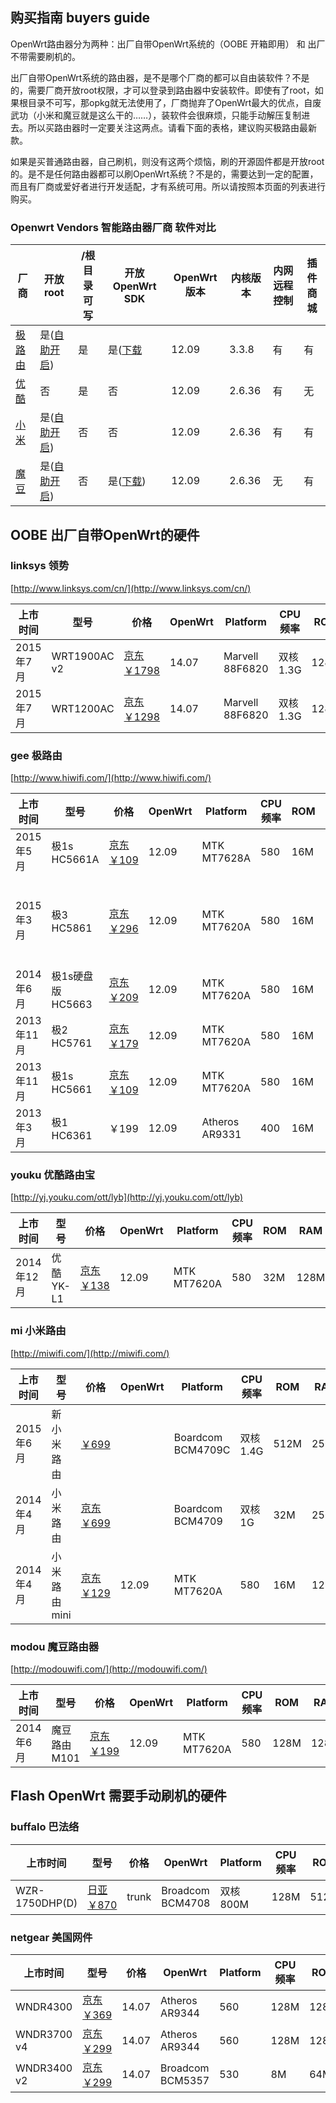 ## 购买指南 buyers guide

OpenWrt路由器分为两种：出厂自带OpenWrt系统的（OOBE 开箱即用） 和 出厂不带需要刷机的。

出厂自带OpenWrt系统的路由器，是不是哪个厂商的都可以自由装软件？不是的，需要厂商开放root权限，才可以登录到路由器中安装软件。即使有了root，如果根目录不可写，那opkg就无法使用了，厂商抛弃了OpenWrt最大的优点，自废武功（小米和魔豆就是这么干的……），装软件会很麻烦，只能手动解压复制进去。所以买路由器时一定要关注这两点。请看下面的表格，建议购买极路由最新款。

如果是买普通路由器，自己刷机，则没有这两个烦恼，刷的开源固件都是开放root的。是不是任何路由器都可以刷OpenWrt系统？不是的，需要达到一定的配置，而且有厂商或爱好者进行开发适配，才有系统可用。所以请按照本页面的列表进行购买。

### Openwrt Vendors 智能路由器厂商 软件对比 

厂商      |                     开放root                                   | /根目录可写 | 开放OpenWrt SDK | OpenWrt版本 | 内核版本 | 内网远程控制 | 插件商城
----------|----------------------------------------------------------------|-------------|-----------------|-------------|----------|--------------|-------------
[极路由](http://hiwifi.com/)    | 是\([自助开启](http://bbs.hiwifi.com/thread-74899-1-1.html)\)      | 是          | 是\([下载](http://downloads.openwrt.io/vendors/gee/) | 12.09 | 3.3.8 | 有 | 有
[优酷](http://yj.youku.com/ott/lyb)      | 否                                                             | 是          | 否              | 12.09 | 2.6.36 | 有      | 无
[小米](http://miwifi.com/)      | 是\([自助开启](http://miwifi.com/miwifi_open.html)\)           | 否          | 否              | 12.09 | 2.6.36 | 有      | 有
[魔豆](http://www.modouwifi.com/)      | 是\([自助开启](http://bbs.modouwifi.cn/thread-8825-1-1.html)\) | 否          | 是\([下载](http://downloads.openwrt.io/vendors/modou/)\) | 12.09 | 2.6.36 | 无 | 有

## OOBE 出厂自带OpenWrt的硬件

### linksys 领势

[http://www.linksys.com/cn/](http://www.linksys.com/cn/)

上市时间 | 型号 | 价格 | OpenWrt | Platform | CPU频率 | ROM | RAM | 2.4G | 5G | 有线
---------|------|------|---------|----------|---------|-----|-----|------|----|-----
2015年7月 | WRT1900AC v2 | [京东￥1798](http://union.click.jd.com/jdc?e=&p=AyIBZRprFDJWWA1FBCVbV0IUEEULWldTCQQAQB1AWQkFWxMAEABUGURMR05aZRsoY0toWAZcPklaYEwdTV1wRRBBC3tXGTIQBlYaXxQLEQ5lG1sUAhY3ZXopJTIiB1AZXRUCFg9QHVoXBg%3D%3D&t=W1dCFBBFC1pXUwkEAEAdQFkJBVsTABAAVBlETEdOWg%3D%3D) | 14.07 | Marvell 88F6820 | 双核1.3G | 128M | 512M | 600M | AC 1300M | 5x 1000M
2015年7月 | WRT1200AC | [京东￥1298](http://union.click.jd.com/jdc?e=&p=AyIBZRprFDJWWA1FBCVbV0IUEEULWldTCQQAQB1AWQkFWxMAEANdH0RMR05aZW86Q0NzeCdrOXdgEA48HjtUWXZjLE1XGTIQBlYaXxQLEQ5lG1sUAhY3ZXopJTIiB1AZXRUCFQFVGVkXBw%3D%3D&t=W1dCFBBFC1pXUwkEAEAdQFkJBVsTABADXR9ETEdOWg%3D%3D) | 14.07 | Marvell 88F6820 | 双核1.3G | 128M | 512M | 400M | AC 867M | 5x 1000M

### gee 极路由

[http://www.hiwifi.com/](http://www.hiwifi.com/)

上市时间 | 型号 | 价格 | OpenWrt | Platform | CPU频率 | ROM | RAM | 2.4G | 5G | 有线
---------|------|------|---------|----------|---------|-----|-----|------|----|-----
2015年5月 | 极1s HC5661A | [京东￥109](http://union.click.jd.com/jdc?e=&p=AyIBZRprFDJWWA1FBCVbV0IUEEULWldTCQQAQB1AWQkFWxUDFgJUGERMR05aZUwZVVF7XjZsO0B4UV4SXScVUUxePntXGTIQBlYaXxQLEQ5lG1sUAhY3ZXopJTI%3D&t=W1dCFBBFC1pXUwkEAEAdQFkJBVsVAxYCVBhETEdOWg%3D%3D) | 12.09 | MTK MT7628A | 580 | 16M | 128M | 300M | | 5x 100M
2015年3月 | 极3 HC5861 | [京东￥296](http://union.click.jd.com/jdc?e=&p=AyIBZRprFDJWWA1FBCVbV0IUEEULWldTCQQAQB1AWQkFWxcLFQFUHERMR05aZU4MbgJLRDNdOH0Bc34pTiFSAU0ZXF1XGTIQBlYaXxQLEQ5lG1sUAhY3ZXopJTI%3D&t=W1dCFBBFC1pXUwkEAEAdQFkJBVsXCxUBVBxETEdOWg%3D%3D) | 12.09 | MTK MT7620A | 580 | 16M | 128M | 300M | AC 867M | WAN: 1x 100M, LAN: 1x 1000M, 1x 100M
2014年6月 | 极1s硬盘版 HC5663 | [京东￥209](http://union.click.jd.com/jdc?e=&p=AyIBZRprFDJWWA1FBCVbV0IUEEULWldTCQQAQB1AWQkFWxcAFwRRG0RMR05aZRxSRnFad1BMOxZ4TF5RcwBUWwwDJ11XGTIQBlYaXxQLEQ5lG1sUAhY3ZXopJTI%3D&t=W1dCFBBFC1pXUwkEAEAdQFkJBVsXABcEURtETEdOWg%3D%3D) | 12.09 | MTK MT7620A | 580 | 16M | 128M | 300M | | 5x 100M
2013年11月 | 极2 HC5761 | [京东￥179](http://union.click.jd.com/jdc?e=&p=AyIBZRprFDJWWA1FBCVbV0IUEEULWldTCQQAQB1AWQkFWxULFwFXGkRMR05aZUUbclFKTwxJO3UFe18AHFJHcHRmKHtXGTIQBlYaXxQLEQ5lG1sUAhY3ZXopJTI%3D&t=W1dCFBBFC1pXUwkEAEAdQFkJBVsVCxcBVxpETEdOWg%3D%3D) | 12.09 | MTK MT7620A | 580 | 16M | 128M | 300M | AC 433M | 2x 100M
2013年11月 | 极1s HC5661 | [京东￥109](http://union.click.jd.com/jdc?e=&p=AyIBZRprFDJWWA1FBCVbV0IUEEULWldTCQQAQB1AWQkFWxUDFgJUGERMR05aZUwZVVF7XjZsO0B4UV4SXScVUUxePntXGTIQBlYaXxQLEQ5lG1sUAhY3ZXopJTI%3D&t=W1dCFBBFC1pXUwkEAEAdQFkJBVsVAxYCVBhETEdOWg%3D%3D) | 12.09 | MTK MT7620A | 580 | 16M | 128M | 300M | | 5x 100M
2013年3月 | 极1 HC6361 | ￥199 | 12.09 | Atheros AR9331 | 400 | 16M | 64M | 150M | | 3x 100M

### youku 优酷路由宝

[http://yj.youku.com/ott/lyb](http://yj.youku.com/ott/lyb)

上市时间 | 型号 | 价格 | OpenWrt | Platform | CPU频率 | ROM | RAM | 2.4G | 5G | 有线
---------|------|------|---------|----------|---------|-----|-----|------|----|-----
2014年12月 | 优酷YK-L1 | [京东￥138](http://union.click.jd.com/jdc?e=&p=AyIBZRprFDJWWA1FBCVbV0IUEEULWldTCQQAQB1AWQkFWxcHFgNVGkRMR05aZV0FdHITQCFNOxZKSGFXSQ9LZEdhMU1XGTIQBlYaXxQLEQ5lG1sUAhY3ZXopJTI%3D&t=W1dCFBBFC1pXUwkEAEAdQFkJBVsXBxYDVRpETEdOWg%3D%3D) | 12.09 | MTK MT7620A | 580 | 32M | 128M | 300M | | 3x 100M

### mi 小米路由

[http://miwifi.com/](http://miwifi.com/)

上市时间 | 型号 | 价格 | OpenWrt | Platform | CPU频率 | ROM | RAM | 2.4G | 5G | 有线
---------|------|------|---------|----------|---------|-----|-----|------|----|-----
2015年6月 | 新小米路由 | [￥699](http://union.click.jd.com/jdc?e=&p=AyIBZRprFDJWWA1FBCVbV0IUEEULWldTCQQAQB1AWQkFWxIEEwZdE0RMR05aZWYCfGkRZj5lORJKaXRQfyUXRVZyJmtXGTIQBlYaXxQLEQ5lG1sUAhY3ZXopJTI%3D&t=W1dCFBBFC1pXUwkEAEAdQFkJBVsSBBMGXRNETEdOWg%3D%3D) | | Boardcom BCM4709C | 双核1.4G | 512M | 256M | 300M | 867M | 4x 1000M
2014年4月 | 小米路由 | [京东￥699](http://union.click.jd.com/jdc?e=&p=AyIBZRprFDJWWA1FBCVbV0IUEEULWldTCQQAQB1AWQkFWxcAFwFWHERMR05aZUYZVGkVbCBiPm8Fa28Jc0Fjd3AGCmtXGTIQBlYaXxQLEQ5lG1sUAhY3ZXopJTI%3D&t=W1dCFBBFC1pXUwkEAEAdQFkJBVsXABcBVhxETEdOWg%3D%3D) | | Boardcom BCM4709 | 双核1G | 32M | 256M | 300M | 867M | 3x 1000M
2014年4月 | 小米路由mini | [京东￥129](http://union.click.jd.com/jdc?e=&p=AyIBZRprFDJWWA1FBCVbV0IUEEULWldTCQQAQB1AWQkFWxYEGgdTG0RMR05aZXgPD0pOBRx5OXZwFkFUQ1xRaVQDNWtXGTIQBlYaXxQLEQ5lG1sUAhY3ZXopJTI%3D&t=W1dCFBBFC1pXUwkEAEAdQFkJBVsWBBoHUxtETEdOWg%3D%3D) | 12.09 | MTK MT7620A | 580 | 16M | 128M | 300M | 867M | 3x 100M

### modou 魔豆路由器

[http://modouwifi.com/](http://modouwifi.com/)

上市时间 | 型号 | 价格 | OpenWrt | Platform | CPU频率 | ROM | RAM | 2.4G | 5G | 有线
---------|------|------|---------|----------|---------|-----|-----|------|----|-----
2014年6月 | 魔豆路由M101 | [京东￥199](http://union.click.jd.com/jdc?e=&p=AyIBZRprFDJWWA1FBCVbV0IUEEULWldTCQQAQB1AWQkFWxAAEwVTEkRMR05aZWIyfHR1AANrOWcYVmcXUh9Qe2cHMF1XGTIQBlYaXxQLEQ5lG1sUAhY3ZXopJTI%3D&t=W1dCFBBFC1pXUwkEAEAdQFkJBVsQABMFUxJETEdOWg%3D%3D) | 12.09 | MTK MT7620A | 580 | 128M | 128M | 300M | 433M | 3x 100M

## Flash OpenWrt 需要手动刷机的硬件

### buffalo 巴法络

上市时间 | 型号 | 价格 | OpenWrt | Platform | CPU频率 | ROM | RAM | 2.4G | 5G | 有线
---------|------|------|---------|----------|---------|-----|-----|------|----|-----
 | WZR-1750DHP(D) | [日亚￥870](http://goods1.moximoxi.net/goods-B00BWFK278.html) | trunk | Broadcom BCM4708 | 双核800M | 128M | 512M | 450M | AC 1300M | 5x 1000M

### netgear 美国网件

上市时间 | 型号 | 价格 | OpenWrt | Platform | CPU频率 | ROM | RAM | 2.4G | 5G | 有线
---------|------|------|---------|----------|---------|-----|-----|------|----|-----
 | WNDR4300 | [京东￥369](http://union.click.jd.com/jdc?e=&p=AyIBZRprFDJWWA1FBCVbV0IUEEULWldTCQQAQB1AWQkFUhcHEQNSBAJQXk83HV0pYH5GXFd%2BUlV%2BbGYCXCJXcHZlJRdXJQATBFQfWhwBGzdVG1oVBiI3NGlrJQ%3D%3D&t=W1dCFBBFC1pXUwkEAEAdQFkJBVIXBxEDUgQCUF5P) | 14.07 | Atheros AR9344 | 560 | 128M | 128M | 300M | n 450M | 5x 1000M
 | WNDR3700 v4 | [京东￥299](http://union.click.jd.com/jdc?e=&p=AyIBZRprFDJWWA1FBCVbV0IUEEULWldTCQQAQB1AWQkFXBMBEw5XBAJQXk83DHkMfQtxVCF5Bw8KFH8pSDNoSWt8AxdXJQATBFQfWhwBGzdVG1oVBiI3NGlrJTISAlcdWBUGFgZVH1sd&t=W1dCFBBFC1pXUwkEAEAdQFkJBVwTARMOVwQCUF5P) | 14.07 | Atheros AR9344 | 560 | 128M | 128M | 300M | n 300M | 5x 1000M
 | WNDR3400 v2 | [京东￥299](http://union.click.jd.com/jdc?e=&p=AyIBZRprFDJWWA1FBCVbV0IUEEULWldTCQQAQB1AWQkFXhcHGwBWBAJQXk83UG1aSQJ0UDd4PGdqQB1XfFJcZ29zAxdXJQATBFQfWhwBGzdVG1oVBiI3NGlrJQ%3D%3D&t=W1dCFBBFC1pXUwkEAEAdQFkJBV4XBxsAVgQCUF5P) | 14.07 | Broadcom BCM5357 | 530 | 8M | 64M | 300M | n 300M | 5x 100M

<!-- 多说评论框 start -->
<div class="ds-thread" data-thread-key="docs-supported-devices" data-title="支持的硬件" data-url="http://openwrt.io/docs/supported-devices/"></div>
<!-- 多说评论框 end -->
